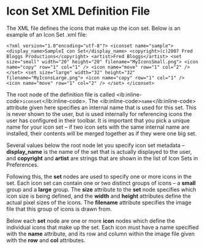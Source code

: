# Icon Set XML Definition File

The XML file defines the icons that make up the icon set. Below is an example of an Icon Set .xml file:

  
`<?xml version="1.0"encoding="utf-8"?>
<iconset name="sample">
    <display_name>SampleI con Set</display_name>
    <copyright>(c)2007 Fred Bloggs Productions</copyright>
    <artist>Fred Bloggs</artist>
    <set size="small" width="20" height="20" filename="MyIconsSmall.png">
        <icon name="copy" row="1" col="1" />
        <icon name="move" row="1" col="2" />
    </set>
    <set size="large" width="32" height="32" filename="MyIconsLarge.png">
        <icon name="copy" row="1" col="1" />
        <icon name="move" row="1" col="2" />
    </set>
</iconset>`

The root node of the definition file is called \<ib:inline-code\>`iconset`\</ib:inline-code\>. The \<ib:inline-code\>`name`\</ib:inline-code\> attribute given here specifies an internal name that is used for this set. This is never shown to the user, but is used internally for referencing icons the user has configured in their toolbar. It is important that you pick a unique name for your icon set – if two icon sets with the same internal name are installed, their contents will be merged together as if they were one big set.

Several values below the root node let you specify icon set metadata – **display_name** is the name of the set that is actually displayed to the user, and **copyright** and **artist** are strings that are shown in the list of Icon Sets in Preferences.

Following this, the **set** nodes are used to specify one or more icons in the set. Each icon set can contain one or two distinct groups of icons – a **small** group and a **large** group. The **size** attribute to the **set** node specifies which icon size is being defined, and the **width** and **height** attributes define the actual pixel sizes of the icons. The **filename** attribute specifies the image file that this group of icons is drawn from.

Below each **set** node are one or more **icon** nodes which define the individual icons that make up the set. Each icon must have a name specified with the **name** attribute, and its row and column within the image file given with the **row** and **col** attributes.

 
